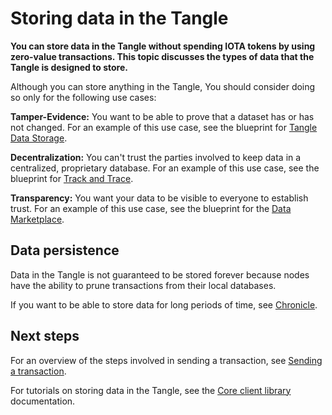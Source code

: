 # Storing data in the Tangle

**You can store data in the Tangle without spending IOTA tokens by using zero-value transactions. This topic discusses the types of data that the Tangle is designed to store.**

Although you can store anything in the Tangle, You should consider doing so only for the following use cases:

**Tamper-Evidence:** You want to be able to prove that a dataset has or has not changed. For an example of this use case, see the blueprint for [Tangle Data Storage](root://blueprints/0.1/tangle-data-storage/overview.md).

**Decentralization:** You can't trust the parties involved to keep data in a centralized, proprietary database. For an example of this use case, see the blueprint for [Track and Trace](root://blueprints/0.1/track-and-trace/overview.md).

**Transparency:** You want your data to be visible to everyone to establish trust. For an example of this use case, see the blueprint for the [Data Marketplace](root://blueprints/0.1/tangle-data-storage/overview.md).

## Data persistence

Data in the Tangle is not guaranteed to be stored forever because nodes have the ability to prune transactions from their local databases.

If you want to be able to store data for long periods of time, see [Chronicle](root://chronicle/1.1/overview.md).

## Next steps

For an overview of the steps involved in sending a transaction, see [Sending a transaction](../clients/sending-a-transaction.md).

For tutorials on storing data in the Tangle, see the [Core client library](root://core/1.0/overview.md) documentation.
